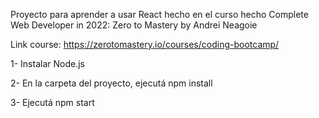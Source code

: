 Proyecto para aprender a usar React hecho en el curso hecho Complete Web Developer in 2022: Zero to Mastery by Andrei Neagoie 

Link course: https://zerotomastery.io/courses/coding-bootcamp/



1- Instalar Node.js

2- En la carpeta del proyecto, ejecutá npm install

3- Ejecutá npm start

